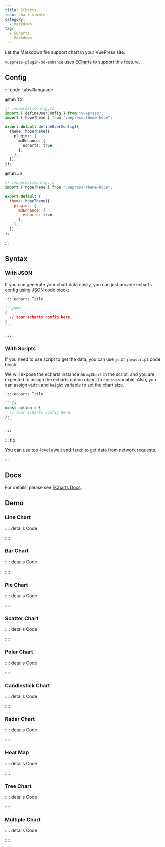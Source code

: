 ```yaml
---
title: ECharts
icon: chart-simple
category:
  - Markdown
tag:
  - ECharts
  - Markdown
---
```


Let the Markdown file support chart in your VuePress site.

`vuepress-plugin-md-enhance` uses [ECharts](https://echarts.apache.org/en/index.html) to support this feature.

<!-- more -->

## Config

::: code-tabs#language

@tab TS

```ts {8-10}
// .vuepress/config.ts
import { defineUserConfig } from "vuepress";
import { hopeTheme } from "vuepress-theme-hope";

export default defineUserConfig({
  theme: hopeTheme({
    plugins: {
      mdEnhance: {
        echarts: true,
      },
    },
  }),
});
```

@tab JS

```js {7-9}
// .vuepress/config.js
import { hopeTheme } from "vuepress-theme-hope";

export default {
  theme: hopeTheme({
    plugins: {
      mdEnhance: {
        echarts: true,
      },
    },
  }),
};
```

:::

## Syntax

### With JSON

If you can generate your chart data easily, you can just provide echarts config using JSON code block:

````md
::: echarts Title

```json
{
  // Your echarts config here.
}
```

:::
````

### With Scripts

If you need to use script to get the data, you can use `js` or `javascript` code block.

We will expose the echarts instance as `myChart` in the script, and you are expected to assign the echarts option object to `option` variable. Also, you can assign `width` and `height` variable to set the chart size.

````md
::: echarts Title

```js
const option = {
  // Your echarts config here.
};
```

:::
````

::: tip

You can use top-level await and `fetch` to get data from network requests.

:::

## Docs

For details, please see [ECharts Docs](https://echarts.apache.org/handbook/en/get-started/).

## Demo

### Line Chart

<!-- @include: @echarts/line.snippet.md#demo -->

:::: details Code

<!-- @include: @echarts/line.snippet.md -->

::::

### Bar Chart

<!-- @include: @echarts/bar.snippet.md#demo -->

:::: details Code

<!-- @include: @echarts/bar.snippet.md -->

::::

### Pie Chart

<!-- @include: @echarts/pie.snippet.md#demo -->

:::: details Code

<!-- @include: @echarts/pie.snippet.md -->

::::

### Scatter Chart

<!-- @include: @echarts/scatter.snippet.md#demo -->

:::: details Code

<!-- @include: @echarts/scatter.snippet.md -->

::::

### Polar Chart

<!-- @include: @echarts/polar.snippet.md#demo -->

:::: details Code

<!-- @include: @echarts/polar.snippet.md -->

::::

### Candlestick Chart

<!-- @include: @echarts/candlestick.snippet.md#demo -->

:::: details Code

<!-- @include: @echarts/candlestick.snippet.md -->

::::

### Radar Chart

<!-- @include: @echarts/radar.snippet.md#demo -->

:::: details Code

<!-- @include: @echarts/radar.snippet.md -->

::::

### Heat Map

<!-- @include: @echarts/heat-map.snippet.md#demo -->

:::: details Code

<!-- @include: @echarts/heat-map.snippet.md -->

::::

### Tree Chart

<!-- @include: @echarts/tree.snippet.md#demo -->

:::: details Code

<!-- @include: @echarts/tree.snippet.md -->

::::

### Multiple Chart

<!-- @include: @echarts/multiple.snippet.md#demo -->

:::: details Code

<!-- @include: @echarts/multiple.snippet.md -->

::::
